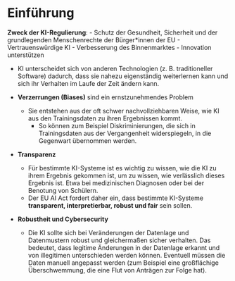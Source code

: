 # Einführung

**Zweck der KI-Regulierung**:
    - Schutz der Gesundheit, Sicherheit und der grundlegenden Menschenrechte der Bürger*innen der EU
    - Vertrauenswürdige KI
    - Verbesserung des Binnenmarktes
    - Innovation unterstützen
 
- KI unterscheidet sich von anderen Technologien (z. B. traditioneller Software) dadurch, dass sie nahezu eigenständig weiterlernen kann und sich ihr Verhalten im Laufe der Zeit ändern kann.

- **Verzerrungen (Biases)** sind ein ernstzunehmendes Problem
    - Sie entstehen aus der oft schwer nachvollziehbaren Weise, wie KI aus den Trainingsdaten zu ihren Ergebnissen kommt.
      - So können zum Beispiel Diskriminierungen, die sich in Trainingsdaten aus der Vergangenheit widerspiegeln, in die Gegenwart übernommen werden.

-  **Transparenz** 
	- Für bestimmte KI-Systeme ist es wichtig zu wissen, wie die KI zu ihrem Ergebnis gekommen ist, um zu wissen, wie verlässlich dieses Ergebnis ist. Etwa bei medizinischen Diagnosen oder bei der Benotung von Schülern.
	- Der EU AI Act fordert daher ein, dass bestimmte KI-Systeme **transparent, interpretierbar, robust und fair** sein sollen.

-  **Robustheit und Cybersecurity**
	- Die KI sollte sich bei Veränderungen der Datenlage und Datenmustern robust und gleichermaßen sicher verhalten. Das bedeutet, dass legitime Änderungen in der Datenlage erkannt und von illegitimen unterschieden werden können. Eventuell müssen die Daten manuell angepasst werden (zum Beispiel eine großflächige Überschwemmung, die eine Flut von Anträgen zur Folge hat).

